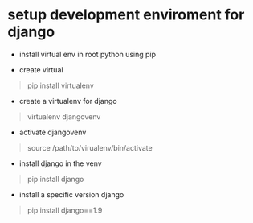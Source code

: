 # setup development enviroment for django
* install virtual env in root python using pip

* create virtual
> pip install virtualenv
* create a virtualenv for django

> virtualenv djangovenv

* activate djangovenv

> source /path/to/virualenv/bin/activate

* install django in the venv

> pip install django

* install a specific version django 

> pip install django==1.9

